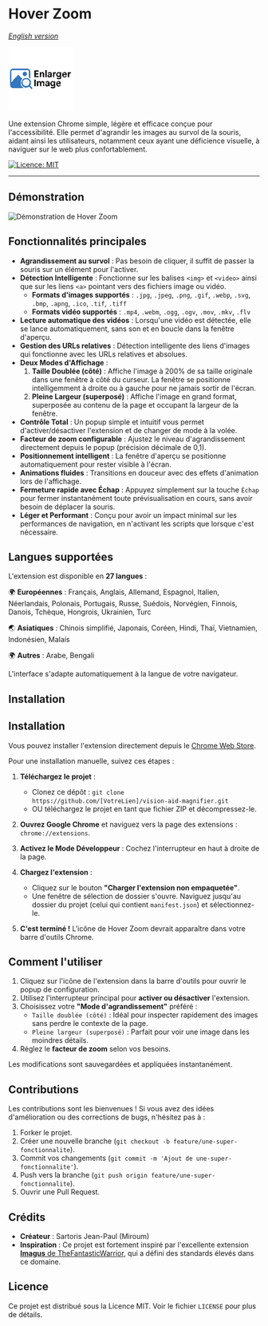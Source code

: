# Hover Zoom
*[English version](README_EN.md)*

![Icône de l'extension](icons/icon128.png)

Une extension Chrome simple, légère et efficace conçue pour l'accessibilité. Elle permet d'agrandir les images au survol de la souris, aidant ainsi les utilisateurs, notamment ceux ayant une déficience visuelle, à naviguer sur le web plus confortablement.

[![Licence: MIT](https://img.shields.io/badge/Licence-MIT-blue.svg)](https://opensource.org/licenses/MIT)

---

## Démonstration

![Démonstration de Hover Zoom](demo.gif)

## Fonctionnalités principales

*   **Agrandissement au survol** : Pas besoin de cliquer, il suffit de passer la souris sur un élément pour l'activer.
*   **Détection Intelligente** : Fonctionne sur les balises `<img>` et `<video>` ainsi que sur les liens `<a>` pointant vers des fichiers image ou vidéo. 
    *   **Formats d'images supportés** : `.jpg`, `.jpeg`, `.png`, `.gif`, `.webp`, `.svg`, `.bmp`, `.apng`, `.ico`, `.tif`, `.tiff`
    *   **Formats vidéo supportés** : `.mp4`, `.webm`, `.ogg`, `.ogv`, `.mov`, `.mkv`, `.flv`
*   **Lecture automatique des vidéos** : Lorsqu'une vidéo est détectée, elle se lance automatiquement, sans son et en boucle dans la fenêtre d'aperçu.
*   **Gestion des URLs relatives** : Détection intelligente des liens d'images qui fonctionne avec les URLs relatives et absolues.
*   **Deux Modes d'Affichage** :
    1.  **Taille Doublée (côté)** : Affiche l'image à 200% de sa taille originale dans une fenêtre à côté du curseur. La fenêtre se positionne intelligemment à droite ou à gauche pour ne jamais sortir de l'écran.
    2.  **Pleine Largeur (superposé)** : Affiche l'image en grand format, superposée au contenu de la page et occupant la largeur de la fenêtre.
*   **Contrôle Total** : Un popup simple et intuitif vous permet d'activer/désactiver l'extension et de changer de mode à la volée.
*   **Facteur de zoom configurable** : Ajustez le niveau d'agrandissement directement depuis le popup (précision décimale de 0,1).
*   **Positionnement intelligent** : La fenêtre d'aperçu se positionne automatiquement pour rester visible à l'écran.
*   **Animations fluides** : Transitions en douceur avec des effets d'animation lors de l'affichage.
*   **Fermeture rapide avec Échap** : Appuyez simplement sur la touche `Échap` pour fermer instantanément toute prévisualisation en cours, sans avoir besoin de déplacer la souris.
*   **Léger et Performant** : Conçu pour avoir un impact minimal sur les performances de navigation, en n'activant les scripts que lorsque c'est nécessaire.

## Langues supportées

L'extension est disponible en **27 langues** :

🌍 **Européennes** : Français, Anglais, Allemand, Espagnol, Italien, Néerlandais, Polonais, Portugais, Russe, Suédois, Norvégien, Finnois, Danois, Tchèque, Hongrois, Ukrainien, Turc

🌏 **Asiatiques** : Chinois simplifié, Japonais, Coréen, Hindi, Thaï, Vietnamien, Indonésien, Malais

🌍 **Autres** : Arabe, Bengali

L'interface s'adapte automatiquement à la langue de votre navigateur.

## Installation

## Installation

Vous pouvez installer l'extension directement depuis le [Chrome Web Store](https://chromewebstore.google.com/detail/gkhghnhoflimlafecekklclepijjaemp).

Pour une installation manuelle, suivez ces étapes :

1.  **Téléchargez le projet** :
    *   Clonez ce dépôt : `git clone https://github.com/[VotreLien]/vision-aid-magnifier.git`
    *   OU téléchargez le projet en tant que fichier ZIP et décompressez-le.

2.  **Ouvrez Google Chrome** et naviguez vers la page des extensions : `chrome://extensions`.

3.  **Activez le Mode Développeur** : Cochez l'interrupteur en haut à droite de la page.

4.  **Chargez l'extension** :
    *   Cliquez sur le bouton **"Charger l'extension non empaquetée"**.
    *   Une fenêtre de sélection de dossier s'ouvre. Naviguez jusqu'au dossier du projet (celui qui contient `manifest.json`) et sélectionnez-le.

5.  **C'est terminé !** L'icône de Hover Zoom devrait apparaître dans votre barre d'outils Chrome.

## Comment l'utiliser

1.  Cliquez sur l'icône de l'extension dans la barre d'outils pour ouvrir le popup de configuration.
2.  Utilisez l'interrupteur principal pour **activer ou désactiver** l'extension.
3.  Choisissez votre **"Mode d'agrandissement"** préféré :
    *   `Taille doublée (côté)` : Idéal pour inspecter rapidement des images sans perdre le contexte de la page.
    *   `Pleine largeur (superposé)` : Parfait pour voir une image dans les moindres détails.
4.  Réglez le **facteur de zoom** selon vos besoins.

Les modifications sont sauvegardées et appliquées instantanément.

## Contributions

Les contributions sont les bienvenues ! Si vous avez des idées d'amélioration ou des corrections de bugs, n'hésitez pas à :
1.  Forker le projet.
2.  Créer une nouvelle branche (`git checkout -b feature/une-super-fonctionnalite`).
3.  Commit vos changements (`git commit -m 'Ajout de une-super-fonctionnalite'`).
4.  Push vers la branche (`git push origin feature/une-super-fonctionnalite`).
5.  Ouvrir une Pull Request.

## Crédits

*   **Créateur** : Sartoris Jean-Paul (Miroum)
*   **Inspiration** : Ce projet est fortement inspiré par l'excellente extension [**Imagus** de TheFantasticWarrior](https://github.com/TheFantasticWarrior/chrome-extension-imagus), qui a défini des standards élevés dans ce domaine.

## Licence

Ce projet est distribué sous la Licence MIT. Voir le fichier `LICENSE` pour plus de détails.
